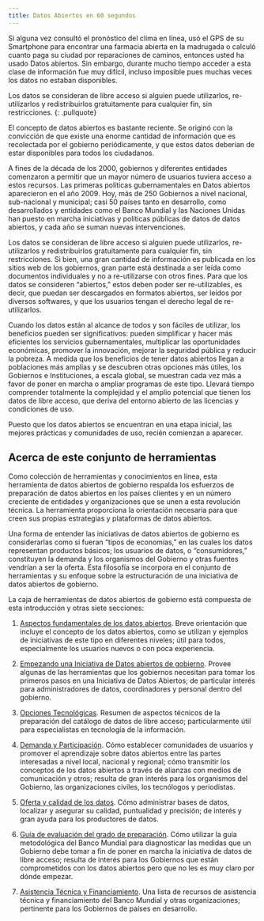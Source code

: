 ```yaml
---
title: Datos Abiertos en 60 segundos
---
```


Si alguna vez consultó el pronóstico del clima en línea, usó el GPS de su Smartphone para encontrar una farmacia abierta
en la madrugada o calculó cuanto paga su ciudad por reparaciones de caminos, entonces usted ha usado Datos abiertos. Sin
embargo, durante mucho tiempo acceder a esta clase de información fue muy difícil, incluso imposible pues muchas veces
los datos no estaban disponibles.

Los datos se consideran de libre acceso si alguien puede utilizarlos, re-utilizarlos y redistribuirlos gratuitamente
para cualquier fin, sin restricciones.
{: .pullquote}

El concepto de datos abiertos es bastante reciente. Se originó con la convicción de que existe una enorme cantidad de
información que es recolectada por el gobierno periódicamente, y que estos datos deberían de estar disponibles para
todos los ciudadanos.

A fines de la década de los 2000, gobiernos y diferentes entidades comenzaron a permitir que un mayor número de usuarios
tuviera acceso a estos recursos.  Las primeras políticas gubernamentales en Datos abiertos aparecieron en el año 2009.
Hoy, más de 250 Gobiernos a nivel nacional, sub-nacional y municipal; casi 50 países tanto en desarrollo, como
desarrollados y entidades como el Banco Mundial y las Naciones Unidas han puesto en marcha iniciativas y políticas
públicas de datos de datos abiertos, y cada año se suman nuevas intervenciones.

Los datos se consideran de libre acceso si alguien puede utilizarlos, re-utilizarlos y redistribuirlos gratuitamente
para cualquier fin, sin restricciones.
Si bien, una gran cantidad de información es publicada en los sitios web de los
gobiernos, gran parte está destinada a ser leída como documentos individuales y no a re-utilizarse con otros fines. Para
que los datos se consideren “abiertos,” estos deben poder ser re-utilizables, es decir, que puedan ser descargados en
formatos abiertos, ser leídos por diversos softwares, y que los usuarios tengan el derecho legal de re-utilizarlos. 

Cuando los datos están al alcance de todos y son fáciles de utilizar, los beneficios pueden ser significativos: pueden
simplificar y hacer más eficientes los servicios gubernamentales, multiplicar las oportunidades económicas, promover la
innovación, mejorar la seguridad pública y reducir la pobreza. A medida que los beneficios de tener datos abiertos
llegan a poblaciones más amplias y se descubren otras opciones más útiles, los Gobiernos e Instituciones, a escala
global, se muestran cada vez más a favor de poner en marcha o ampliar programas de este tipo. Llevará tiempo comprender
totalmente la complejidad y el amplio potencial que tienen los datos de libre acceso, que deriva del entorno abierto de
las licencias y condiciones de uso.

Puesto que los datos abiertos se encuentran en una etapa inicial, las mejores prácticas y comunidades de uso, recién
comienzan a aparecer.


## Acerca de este conjunto de herramientas

Como colección de herramientas y conocimientos en línea, esta herramienta de datos abiertos de gobierno respalda los
esfuerzos de preparación de datos abiertos en los países clientes y en un número creciente de entidades y organizaciones
que se unen a esta revolución técnica. La herramienta proporciona la orientación necesaria para que creen sus propias
estrategias y plataformas de datos abiertos.

Una forma de entender las iniciativas de datos abiertos de gobierno es considerarlas como si fueran “tipos de
economías,” en las cuales los datos representan productos básicos; los usuarios de datos, o “consumidores,” constituyen
la demanda y los organismos del Gobierno y otras fuentes vendrían a ser la oferta. Esta filosofía se incorpora en el
conjunto de herramientas y su enfoque sobre la estructuración de una iniciativa de datos abiertos de gobierno.

La caja de herramientas de datos abiertos de gobierno está compuesta de esta introducción y otras siete secciones:


1. [Aspectos fundamentales de los datos abiertos][essentials]. Breve orientación que incluye el concepto de los datos abiertos, como
   se utilizan y ejemplos de iniciativas de este tipo en diferentes niveles; útil para todos, especialmente los usuarios
   nuevos o con poca experiencia.
 
2. [Empezando una Iniciativa de Datos abiertos de gobierno][starting].  Provee algunas de las herramientas que los gobiernos
   necesitan para tomar los primeros pasos en una Iniciativa de Datos Abiertos; de particular interés para administradores
   de datos, coordinadores y personal dentro del gobierno.

3. [Opciones Tecnológicas][tech].  Resumen de aspectos técnicos de la preparación del catálogo de datos de libre acceso;
   particularmente útil para especialistas en tecnología de la información.

4. [Demanda y Participación][demand]. Cómo establecer comunidades de usuarios y promover el aprendizaje sobre datos abiertos entre
   las partes interesadas a nivel local, nacional y regional; cómo transmitir los conceptos de los datos abiertos a través
   de alianzas con medios de comunicación y otros; resulta de gran interés para los organismos del Gobierno, las
   organizaciones civiles, los tecnólogos y periodistas. 

5. [Oferta y calidad de los datos][supply]. Cómo administrar bases de datos, localizar y asegurar su calidad, puntualidad y
   precisión; de interés y gran ayuda para los productores de datos.

6. [Guía de evaluación del grado de preparación][odra]. Cómo utilizar la guía metodológica del Banco Mundial para diagnosticar
   las medidas que un Gobierno debe tomar a fin de poner en marcha la iniciativa de datos de libre acceso; resulta de
   interés para los Gobiernos que están comprometidos con los datos abiertos pero que no les es muy claro por dónde
   empezar. 

7. [Asistencia Técnica y Financiamiento][assistance]. Una lista de recursos de asistencia técnica y financiamiento del Banco Mundial y
   otras organizaciones; pertinente para los Gobiernos de países en desarrollo.

[essentials]: essentials.html
[starting]:   starting.html
[tech]:       technology.html
[demand]:     demand.html
[supply]:     supply.html
[odra]:       odra.html
[assistance]: assistance.html

